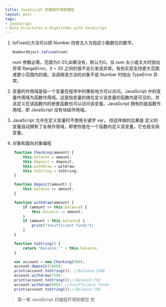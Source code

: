 ```yaml
---
title: JavaScirpt 的编程环境和模型
layout: post
tags:
- javascript
- Data Structures & Algotithms with JavaScript
---
```



1. toFixed()方法可以把 Number 四舍五入为指定小数数位的数字。

    ```javascript
    NumberObject.toFixed(num)
    ```
    num 参数必需，范围为0-20,如果没有，默认为0。当 num 太小或太大时抛出异常 RangeError。0 ~ 20 之间的值不会引发该异常。有些实现支持更大范围或更小范围内的值。当调用该方法的对象不是 Number 时抛出 TypeError 异常。
2. 变量的作用域是指一个变量在程序中的哪些地方可以访问。JavaScript 中的变量作用域为函数作用域。这是指变量的值在定义该变量的函数内是可见的，并且定义在该函数内的嵌套函数也可以访问该变量。JavaScript 拥有的是函数作用域，即 JavaScript 没有块级作用域。
3. JavaScript 允许在定义变量时不使用关键字 var， 但这样做的后果是 定义的变量自动拥有了全局作用域，即使你是在一个函数内定义该变量，它也是全局变量。
4. 对象和面向对象编程
```javascript
    function Checking(amount) {
        this.balance = amount;
        this.deposit = deposit;
        this.withdraw = witdraw;
        this.toString = toString;
    }

    function deposit(amount) {
        this.balance += amount;
    }

    function withdraw(amount) {
        if (amount <= this.balance) {
            this.balance -= amount;
        }
        if (amount > this.balance) {
            print("Insufficient funds");
        }
    }

    function toString() {
        return "Balance: " + this.balance;
    }

    var account = new Checking(500);
    account.deposit(1000);
    print(account.toString()); //Balance:1500
    account.withdraw(750);
    print(account.toString());//Balance:750
    account.withdraw(800); //Insufficient funds
    print(account.toString());//Balance:750
```

> 第一章 JavaScript 的编程环境和模型 完